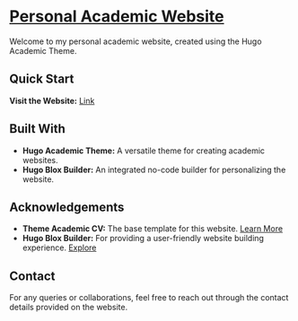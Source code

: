 # [Personal Academic Website](https://nakkstar123.github.io/)

Welcome to my personal academic website, created using the Hugo Academic Theme. 

## Quick Start

**Visit the Website:** [Link](https://nakkstar123.github.io/)

## Built With

- **Hugo Academic Theme:** A versatile theme for creating academic websites.
- **Hugo Blox Builder:** An integrated no-code builder for personalizing the website.

## Acknowledgements

- **Theme Academic CV:** The base template for this website. [Learn More](https://github.com/HugoBlox/theme-academic-cv)
- **Hugo Blox Builder:** For providing a user-friendly website building experience. [Explore](https://hugoblox.com)

## Contact

For any queries or collaborations, feel free to reach out through the contact details provided on the website.